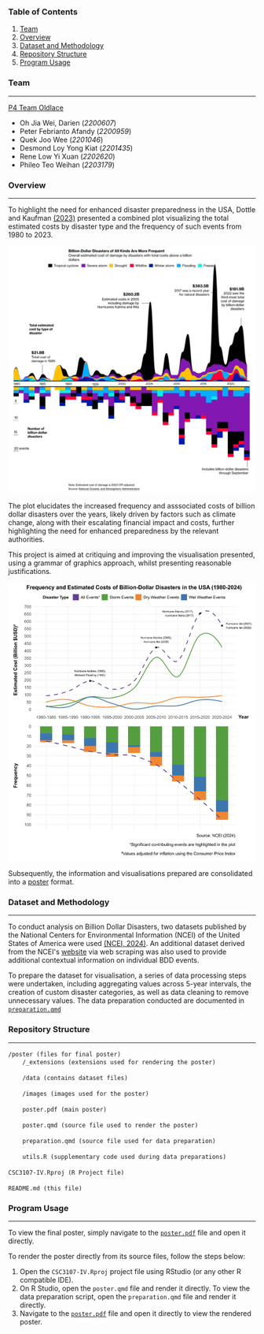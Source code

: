 ### Table of Contents
1. [Team](#team)
2. [Overview](#overview)
3. [Dataset and Methodology](#dataset-and-methodology)
4. [Repository Structure](#repository-structure)
5. [Program Usage](#program-usage)

### Team
---
<ins>P4 Team Oldlace</ins>
- Oh Jia Wei, Darien (*2200607*)
- Peter Febrianto Afandy (*2200959*)
- Quek Joo Wee (*2201046*)
- Desmond Loy Yong Kiat (*2201435*)
- Rene Low Yi Xuan (*2202620*)
- Phileo Teo Weihan (*2203179*)

### Overview
---
To highlight the need for enhanced disaster preparedness in the USA, Dottle and Kaufman [(2023)](https://www.bloomberg.com/graphics/2023-fema-disaster-relief-fund-extreme-weather-climate-aid/) presented a combined plot visualizing the total estimated costs by disaster type and the frequency of such events from 1980 to 2023. 

![BDD Plot](./poster/images/bb_bdd.png)

The plot elucidates the increased frequency and asssociated costs of billion dollar disasters over the years, likely driven by factors such as climate change, along with their escalating financial impact and costs, further highlighting the need for enhanced preparedness by the relevant authorities.

This project is aimed at critiquing and improving the visualisation presented, using a grammar of graphics approach, whilst presenting reasonable justifications. 

![Improved Visualisation](./poster/images/bdd_improved.png)

Subsequently, the information and visualisations prepared are consolidated into a [poster](./poster/poster.pdf) format.

### Dataset and Methodology
---
To conduct analysis on Billion Dollar Disasters, two datasets published by the National Centers for Environmental Information (NCEI) of the United States of America were used [(NCEI, 2024)](https://www.doi.org/10.25921/stkw-7w73). An additional dataset derived from the NCEI's [website](https://www.ncei.noaa.gov/access/billions/state-summary/US) via web scraping was also used to provide additional contextual information on individual BDD events.

To prepare the dataset for visualisation, a series of data processing steps were undertaken, including aggregating values across 5-year intervals, the creation of custom disaster categories, as well as data cleaning to remove unnecessary values. The data preparation conducted are documented in [`preparation.qmd`](./poster/preparation.qmd)

### Repository Structure
---
```
/poster (files for final poster)
    /_extensions (extensions used for rendering the poster)
    
    /data (contains dataset files)
    
    /images (images used for the poster)
    
    poster.pdf (main poster)
    
    poster.qmd (source file used to render the poster)
    
    preparation.qmd (source file used for data preparation)
    
    utils.R (supplementary code used during data preparations)

CSC3107-IV.Rproj (R Project file)

README.md (this file)
```

### Program Usage
---
To view the final poster, simply navigate to the [`poster.pdf`](./poster/poster.pdf) file and open it directly.

To render the poster directly from its source files, follow the steps below:
1. Open the `CSC3107-IV.Rproj` project file using RStudio (or any other R compatible IDE).
2. On R Studio, open the `poster.qmd` file and render it directly. To view the data preparation script, open the `preparation.qmd` file and render it directly.
3. Navigate to the [`poster.pdf`](./poster/poster.pdf) file and open it directly to view the rendered poster.